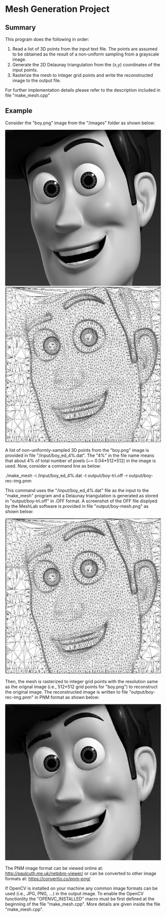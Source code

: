 # Mesh Generation Project
## Summary ##
This program does the following in order:
1. Read a list of 3D points from the input text file. The points are assumed to be obtained as the result of a non-uniform sampling from a grayscale image. 
2. Generate the 2D Delaunay triangulation from the (x,y) coordinates of the input points.
3. Rasterize the mesh to integer grid points and write the reconstructed image to the output file.

For further implementation details please refer to the description included in file "make_mesh.cpp"

## Example ##
Consider the "boy.png" image from the "/images" folder as shown below: 

<img src="images/boy.png"> 

<img src="output/boy-mesh.png" width="512">


A list of non-uniformly-sampled 3D points from the "boy.png" image is provided in file "/input/boy_ed_4%.dat". The "4%" in the file name means that about 4% of total number of pixels (~= 0.04\*512\*512) in the image is used. Now, consider a command line as below:

./make_mesh -i /input/boy_ed_4%.dat -t output/boy-tri.off -r output/boy-rec-img.pnm

This command uses the "/input/boy_ed_4%.dat" file as the input to the "make_mesh" program and a Delaunay triangulation is generated as stored in "output/boy-tri.off" in .OFF format. A screenshot of the OFF file displyed by the MeshLab software is provided in file "output/boy-mesh.png" as shown below:

<img src="output/boy-mesh.png" width="512">

Then, the mesh is rasterized to integer grid points with the resolution same as the orignal image (i.e., 512\*512 grid points for "boy.png") to reconstruct the original image. The reconstructed image is written to file "output/boy-rec-img.pnm" in PNM format as shown below:

<img src="output/boy-rec-img.png">

The PNM image format can be viewed online at: http://paulcuth.me.uk/netpbm-viewer/ or can be converted to other image formats at: https://convertio.co/pnm-png/

If OpenCV is installed on your machine any common image formats can be used (i.e., JPG, PNG, ...) in the output image. To enable the OpenCV functionlity the "OPENVC_INSTALLED" macro must be first defined at the beginning of the file "make_mesh.cpp". More details are given inside the file "make_mesh.cpp".


